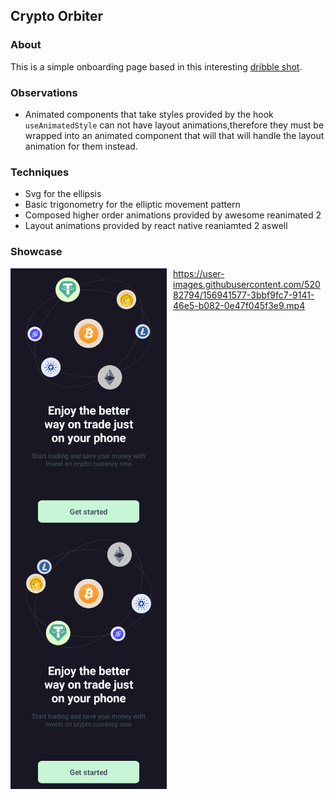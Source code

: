 ## Crypto Orbiter

### About
This is a simple onboarding page based in this interesting [dribble shot](https://dribbble.com/shots/16394865-Tradlr-Onboarding-Animation).

### Observations
- Animated components that take styles provided by the hook `useAnimatedStyle` can not have layout animations,therefore they must be wrapped into an animated component that will that will
handle the layout animation for them instead.

### Techniques
- Svg for the ellipsis
- Basic trigonometry for the elliptic movement pattern
- Composed higher order animations provided by awesome reanimated 2
- Layout animations provided by react native reaniamted 2 aswell

### Showcase
[<img style="float: left; margin-right: 10px" width="250px" src="./assets/md/one.png" alt="Untouched slider">]("")
<img style="float: left; margin-right: 10px" width="250px" src="./assets/md/two.png" alt="Touched slider">

https://user-images.githubusercontent.com/52082794/156941577-3bbf9fc7-9141-46e5-b082-0e47f045f3e9.mp4